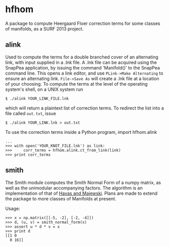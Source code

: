 hfhom
=====


A package to compute Heergaard Floer correction terms for some classes of manifolds, as a SURF 2013 project.

alink
-----
Used to compute the terms for a double branched cover of an alternating link,
with input supplied in a .lnk file.  A .lnk file can be acquired using the
SnapPea application, by issuing the command 'Manifold()' to the SnapPea command
line.  This opens a link editor, and use ```PLink->Make Alternating``` to
ensure an alternating link. ```File->Save As``` will create a .lnk file at a location
of your choosing. To compute the terms at the level of the operating system's
shell, on a UNIX system run 

    $ ./alink YOUR_LINK_FILE.lnk

which will return a plaintext list of correction terms. 
To redirect the list into a file called `out.txt`, issue 

    $ ./alink YOUR_LINK.lnk > out.txt

To use the correction terms inside a Python program, 
    import hfhom.alink

    ...
    >>> with open('YOUR_KNOT_FILE.lnk') as link:
    >>>     corr_terms = hfhom.alink.ct_from_link(link) 
    >>> print corr_terms

smith
-----
The Smith module computes the Smith Normal Form of a numpy matrix, as well as 
the unimodular accompanying factors. The algorithm is an implementation of
that of [Havas and Majewski](http://itee.uq.edu.au/~havas/1997hm.pdf). 
Plans are made to extend the package to more classes of Manifolds at present.

Usage:

    >>> x = np.matrix([[-5, -2], [-2, -4]])
    >>> d, (u, v) = smith_normal_form(x)
    >>> assert u * d * v = x
    >>> print d
    [[1 0
      0 16]]

